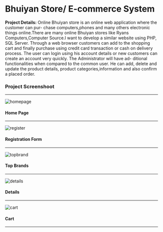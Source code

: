 # Bhuiyan Store/ E-commerce System

**Project Details:** Online Bhuiyan store is an online web application where the customer can pur-
chase computers,phones and many others electronic things online.There are many
online Bhuiyan stores like Ryans Computers,Computer Source.I want to develop
a similar website using PHP, SQL Server. Through a web browser customers can
add to the shopping cart and finally purchase using credit card transaction or
cash on delivery process. The user can login using his account details or new
customers can create an account very quickly. The Administrator will have ad-
ditional functionalities when compared to the common user. He can add, delete
and update the product details, product categories,information and also confirm
a placed order.
### Project Screenshoot
---

![homepage](https://cloud.githubusercontent.com/assets/6078168/26010542/1c4d7c6c-376f-11e7-81c7-e4fd72df7e83.jpg)
#### Home Page
---
![register](https://cloud.githubusercontent.com/assets/6078168/26010611/735da07c-376f-11e7-8f4e-28d97e647f96.png)
#### Registration Form
---
![topbrand](https://cloud.githubusercontent.com/assets/6078168/26010643/953e0e84-376f-11e7-86c1-95800b00d276.jpg)

#### Top Brands 
---
![details](https://cloud.githubusercontent.com/assets/6078168/26010711/d7cf7bfc-376f-11e7-81a6-2e84532f03e4.png)
#### Details
---
![cart](https://cloud.githubusercontent.com/assets/6078168/26010797/2a5a87b8-3770-11e7-8681-a24aac5e4dd8.png)
#### Cart
---
